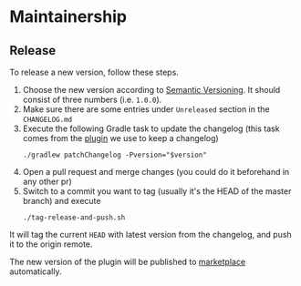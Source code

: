 # Maintainership

## Release

To release a new version, follow these steps.

1. Choose the new version according to [Semantic Versioning][semver]. It should consist of three numbers (i.e. `1.0.0`).
2. Make sure there are some entries under `Unreleased` section in the `CHANGELOG.md`
3. Execute the following Gradle task to update the changelog
   (this task comes from the [plugin][gradle-changelog-plugin] we use to keep a changelog)
    ```shell
    ./gradlew patchChangelog -Pversion="$version"
    ```
4. Open a pull request and merge changes (you could do it beforehand in any other pr)
5. Switch to a commit you want to tag (usually it's the HEAD of the master branch) and execute
    ```shell
    ./tag-release-and-push.sh
    ```

It will tag the current `HEAD` with latest version from the changelog, and push it to the origin remote.

The new version of the plugin will be published to [marketplace][marketplace.plugin-page] automatically.

[semver]: https://semver.org/spec/v2.0.0.html
[marketplace.plugin-page]: https://TODO
[gradle-changelog-plugin]: https://github.com/JetBrains/gradle-changelog-plugin
